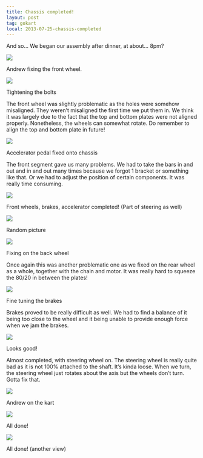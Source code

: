 ```yaml
---
title: Chassis completed!
layout: post
tag: gokart
local: 2013-07-25-chassis-completed
---
```


And so… We began our assembly after dinner, at about… 8pm?

<div class="image-wrapper">
<img src="/images/{{page.local}}/1.jpg">
<p class="image-caption">Andrew fixing the front wheel.</p>
</div>

<div class="image-wrapper">
<img src="/images/{{page.local}}/2.jpg">
<p class="image-caption">Tightening the bolts</p>
</div>

The front wheel was slightly problematic as the holes were somehow misaligned. They weren’t misaligned the first time we put them in. We think it was largely due to the fact that the top and bottom plates were not aligned properly. Nonetheless, the wheels can somewhat rotate. Do remember to align the top and bottom plate in future!

<div class="image-wrapper">
<img src="/images/{{page.local}}/3.jpg">
<p class="image-caption">Accelerator pedal fixed onto chassis</p>
</div>

The front segment gave us many problems. We had to take the bars in and out and in and out many times because we forgot 1 bracket or something like that. Or we had to adjust the position of certain components. It was really time consuming.

<div class="image-wrapper">
<img src="/images/{{page.local}}/4.jpg">
<p class="image-caption">Front wheels, brakes, accelerator completed! (Part of steering as well)</p>
</div>

<div class="image-wrapper">
<img src="/images/{{page.local}}/5.jpg">
<p class="image-caption">Random picture</p>
</div>

<div class="image-wrapper">
<img src="/images/{{page.local}}/6.jpg">
<p class="image-caption">Fixing on the back wheel</p>
</div>

Once again this was another problematic one as we fixed on the rear wheel as a whole, together with the chain and motor. It was really hard to squeeze the 80/20 in between the plates!

<div class="image-wrapper">
<img src="/images/{{page.local}}/7.jpg">
<p class="image-caption">Fine tuning the brakes</p>
</div>

Brakes proved to be really difficult as well. We had to find a balance of it being too close to the wheel and it being unable to provide enough force when we jam the brakes.

<div class="image-wrapper">
<img src="/images/{{page.local}}/8.jpg">
<p class="image-caption">Looks good!</p>
</div>

Almost completed, with steering wheel on. The steering wheel is really quite bad as it is not 100% attached to the shaft. It’s kinda loose. When we turn, the steering wheel just rotates about the axis but the wheels don’t turn. Gotta fix that.

<div class="image-wrapper">
<img src="/images/{{page.local}}/9.jpg">
<p class="image-caption">Andrew on the kart</p>
</div>

<div class="image-wrapper">
<img src="/images/{{page.local}}/10.jpg">
<p class="image-caption">All done!</p>
</div>

<div class="image-wrapper">
<img src="/images/{{page.local}}/11.jpg">
<p class="image-caption">All done! (another view)</p>
</div>



